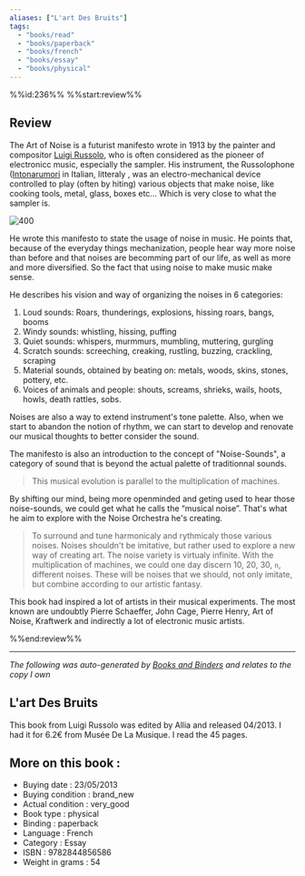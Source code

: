 ```yaml
---
aliases: ["L'art Des Bruits"] 
tags: 
  - "books/read" 
  - "books/paperback" 
  - "books/french"
  - "books/essay"
  - "books/physical"
---
```

%%id:236%%
%%start:review%%

## Review

The Art of Noise is a futurist manifesto wrote in 1913 by the painter and compositor [Luigi Russolo](https://en.wikipedia.org/wiki/Luigi_Russolo), who is often considered as the pioneer of electronicc music, especially the sampler. His instrument, the Russolophone ([Intonarumori](https://en.wikipedia.org/wiki/Intonarumori) in Italian, litteraly , was an electro-mechanical device controlled to play (often by hiting) various objects that make noise, like cooking tools, metal, glass, boxes etc... Which is very close to what the sampler is. 

![400](Russolointonorumori.jpg)

He wrote this manifesto to state the usage of noise in music. He points that, because of the everyday things mechanization, people hear way more noise than before and that noises are becomming part of our life, as well as more and more diversified. So the fact that using noise to make music make sense.

 He describes his vision and way of organizing the noises in 6 categories:
 1. Loud sounds: Roars, thunderings, explosions, hissing roars, bangs, booms
 2. Windy sounds: whistling, hissing, puffing
 3. Quiet sounds: whispers, murmmurs, mumbling, muttering, gurgling
 4. Scratch sounds: screeching, creaking, rustling, buzzing, crackling, scraping
 5. Material sounds, obtained by beating on: metals, woods, skins, stones, pottery, etc.
 6. Voices of animals and people: shouts, screams, shrieks, wails, hoots, howls, death rattles, sobs. 

Noises are also a way to extend instrument's tone palette. Also, when we start to abandon the notion of rhythm, we can start to develop and renovate our musical thoughts to better consider the sound. 

The manifesto is also an introduction to the concept of "Noise-Sounds", a category of sound that is beyond the actual palette of traditionnal sounds.
> This musical evolution is parallel to the multiplication of machines.

By shifting our mind, being more openminded and geting used to hear those noise-sounds, we could get what he calls the “musical noise”. That's what he aim to explore with the Noise Orchestra he's creating. 
> To surround and tune harmonicaly and rythmicaly those various noises. Noises shouldn't be imitative, but rather used to explore a new way of creating art. The noise variety is virtualy infinite. With the multiplication of machines, we could one day discern 10, 20, 30, `n`, different noises. These will be noises that we should, not only imitate, but combine according to our artistic fantasy.

This book had inspired a lot of artists in their musical experiments. The most known are undoubtly Pierre Schaeffer, John Cage, Pierre Henry, Art of Noise, Kraftwerk and indirectly a lot of electronic music artists. 

%%end:review%%

---
_The following was auto-generated by [Books and Binders](Books%20and%20Binders.md) and relates to the copy I own_
## L'art Des Bruits
This book from Luigi Russolo was edited by Allia and released 04/2013. I had it for 6.2€ from Musée De La Musique. I read the 45 pages.

## More on this book :
- Buying date : 23/05/2013
- Buying condition : brand_new
- Actual condition : very_good
- Book type : physical
- Binding : paperback
- Language : French
- Category : Essay
- ISBN : 9782844856586
- Weight in grams : 54
